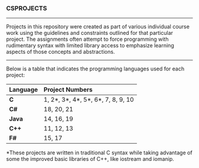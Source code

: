 ### CSPROJECTS

---
Projects in this repository were created as part of various individual course work using the guidelines and constraints outlined for that particular project. The assignments often attempt to force programming with rudimentary syntax with limited library access to emphasize learning aspects of those concepts and abstractions.

---
Below is a table that indicates the programming languages used for each project:

Language | Project Numbers
:---------|:----------------
|**C**    |1, 2\*, 3\*, 4\*, 5\*, 6\*, 7, 8, 9, 10
|**C#**   |18, 20, 21
|**Java** |14, 16, 19
|**C++**  |11, 12, 13
|**F#**   |15, 17

*These projects are written in traditional C syntax while taking advantage of some the improved basic libraries of C++, like iostream and iomanip.